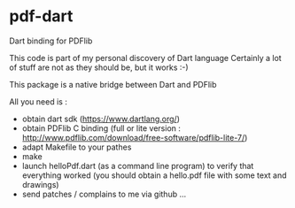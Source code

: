 pdf-dart
========

Dart binding for PDFlib

This code is part of my personal discovery of Dart language
Certainly a lot of stuff are not as they should be, but it works :-)

This package is a native bridge between Dart and PDFlib

All you need is :
- obtain dart sdk (https://www.dartlang.org/)
- obtain PDFlib C binding (full or lite version :
  http://www.pdflib.com/download/free-software/pdflib-lite-7/) 
- adapt Makefile to your pathes
- make
- launch helloPdf.dart (as a command line program) to verify that everything
  worked (you should obtain a hello.pdf file with some text and drawings)
- send patches / complains to me via github ...
